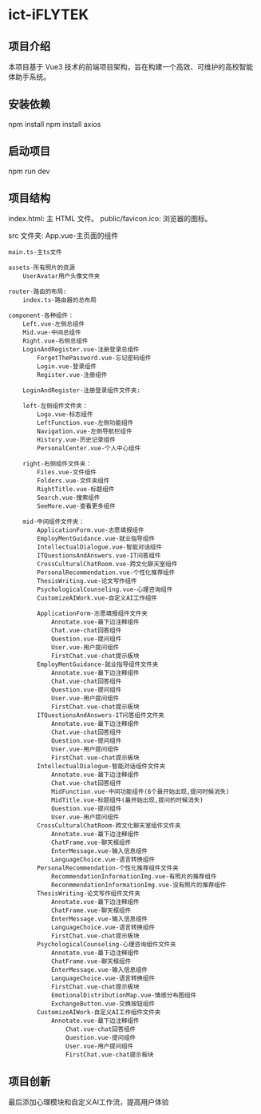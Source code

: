 # ict-iFLYTEK

## 项目介绍

本项目基于 Vue3 技术的前端项目架构，旨在构建一个高效、可维护的高校智能体助手系统。

## 安装依赖

npm install
npm install axios

## 启动项目

npm run dev

## 项目结构

index.html: 主 HTML 文件。
public/favicon.ico: 浏览器的图标。

src 文件夹:
App.vue-主页面的组件

    main.ts-主ts文件

    assets-所有照片的资源
    	UserAvatar用户头像文件夹

    router-路由的布局:
    	index.ts-路由器的总布局

    component-各种组件：
    	Left.vue-左侧总组件
    	Mid.vue-中间总组件
    	Right.vue-右侧总组件
    	LoginAndRegister.vue-注册登录总组件
    		ForgetThePassword.vue-忘记密码组件
    		Login.vue-登录组件
    		Register.vue-注册组件

    	LoginAndRegister-注册登录组件文件夹:

    	left-左侧组件文件夹：
    		Logo.vue-标志组件
    		LeftFunction.vue-左侧功能组件
    		Navigation.vue-左侧导航栏组件
    		History.vue-历史记录组件
    		PersonalCenter.vue-个人中心组件

    	right-右侧组件文件夹：
    		Files.vue-文件组件
    		Folders.vue-文件夹组件
    		RightTitle.vue-标题组件
    		Search.vue-搜索组件
    		SeeMore.vue-查看更多组件

    	mid-中间组件文件夹：
    		ApplicationForm.vue-志愿填报组件
    		EmployMentGuidance.vue-就业指导组件
    		IntellectualDialogue.vue-智能对话组件
    		ITQuestionsAndAnswers.vue-IT问答组件
    		CrossCulturalChatRoom.vue-跨文化聊天室组件
    		PersonalRecommendation.vue-个性化推荐组件
    		ThesisWriting.vue-论文写作组件
    		PsychologicalCounseling.vue-心理咨询组件
    		CustomizeAIWork.vue-自定义AI工作组件

    		ApplicationForm-志愿填报组件文件夹
    			Annotate.vue-最下边注释组件
    			Chat.vue-chat回答组件
    			Question.vue-提问组件
    			User.vue-用户提问组件
    			FirstChat.vue-chat提示板块
    		EmployMentGuidance-就业指导组件文件夹
    			Annotate.vue-最下边注释组件
    			Chat.vue-chat回答组件
    			Question.vue-提问组件
    			User.vue-用户提问组件
    			FirstChat.vue-chat提示板块
    		ITQuestionsAndAnswers-IT问答组件文件夹
    			Annotate.vue-最下边注释组件
    			Chat.vue-chat回答组件
    			Question.vue-提问组件
    			User.vue-用户提问组件
    			FirstChat.vue-chat提示板块
    		IntellectualDialogue-智能对话组件文件夹
    			Annotate.vue-最下边注释组件
    			Chat.vue-chat回答组件
    			MidFunction.vue-中间功能组件(6个最开始出现,提问时候消失)
    			MidTitle.vue-标题组件(最开始出现,提问的时候消失)
    			Question.vue-提问组件
    			User.vue-用户提问组件
    		CrossCulturalChatRoom-跨文化聊天室组件文件夹
    			Annotate.vue-最下边注释组件
    			ChatFrame.vue-聊天框组件
    			EnterMessage.vue-输入信息组件
    			LanguageChoice.vue-语言转换组件
    		PersonalRecommendation-个性化推荐组件文件夹
    			RecommendationInformationImg.vue-有照片的推荐组件
    			ReconmmendationInformationImg.vue-没有照片的推荐组件
    		ThesisWriting-论文写作组件文件夹
    			Annotate.vue-最下边注释组件
    			ChatFrame.vue-聊天框组件
    			EnterMessage.vue-输入信息组件
    			LanguageChoice.vue-语言转换组件
    			FirstChat.vue-chat提示板块
    		PsychologicalCounseling-心理咨询组件文件夹
    			Annotate.vue-最下边注释组件
    			ChatFrame.vue-聊天框组件
    			EnterMessage.vue-输入信息组件
    			LanguageChoice.vue-语言转换组件
    			FirstChat.vue-chat提示板块
    			EmotionalDistributionMap.vue-情感分布图组件
                ExchangeButton.vue-交换按钮组件
    		CustomizeAIWork-自定义AI工作组件文件夹
                Annotate.vue-最下边注释组件
                    Chat.vue-chat回答组件
                    Question.vue-提问组件
                    User.vue-用户提问组件
                    FirstChat.vue-chat提示板块
                
## 项目创新

最后添加心理模块和自定义AI工作流，提高用户体验

